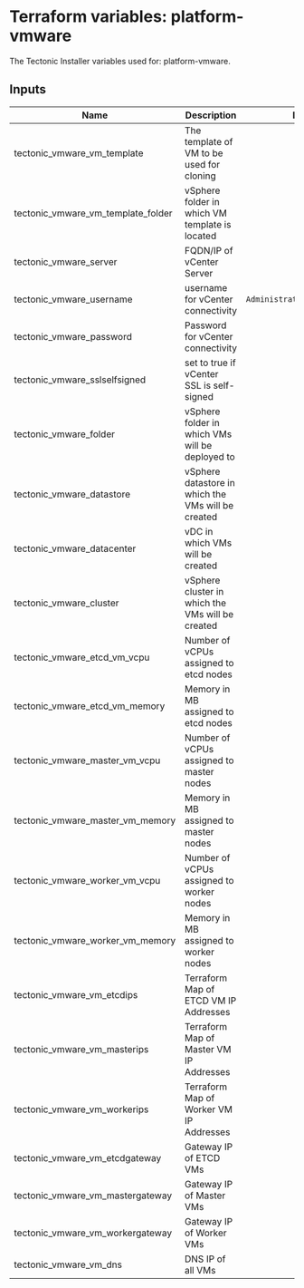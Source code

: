# Terraform variables: platform-vmware
The Tectonic Installer variables used for: platform-vmware.

## Inputs
| Name | Description | Default | Required |
|------|-------------|:-----:|:-----:|
| tectonic_vmware_vm_template | The template of VM to be used for cloning |  | yes |
| tectonic_vmware_vm_template_folder | vSphere folder in which VM template is located |  | yes |
| tectonic_vmware_server | FQDN/IP of vCenter Server | `` | yes |
| tectonic_vmware_username | username for vCenter connectivity | `Administrator@vsphere.local` | no |
| tectonic_vmware_password | Password for vCenter connectivity |  | yes |
| tectonic_vmware_sslselfsigned | set to true if vCenter SSL is self-signed |  | yes |
| tectonic_vmware_folder | vSphere folder in which VMs will be deployed to |  | yes |
| tectonic_vmware_datastore | vSphere datastore in which the VMs will be created |  | yes |
| tectonic_vmware_datacenter | vDC in which VMs will be created |  | yes |
| tectonic_vmware_cluster | vSphere cluster in which the VMs will be created |  | yes |
| tectonic_vmware_etcd_vm_vcpu | Number of vCPUs assigned to etcd nodes | `1` | no |
| tectonic_vmware_etcd_vm_memory | Memory in MB assigned to etcd nodes | `4096` | no |
| tectonic_vmware_master_vm_vcpu | Number of vCPUs assigned to master nodes | `2` | no |
| tectonic_vmware_master_vm_memory | Memory in MB assigned to master nodes | `4096` | no |
| tectonic_vmware_worker_vm_vcpu | Number of vCPUs assigned to worker nodes | `2` | no |
| tectonic_vmware_worker_vm_memory | Memory in MB assigned to worker nodes | `4096` | no |
| tectonic_vmware_vm_etcdips | Terraform Map of ETCD VM IP Addresses | | yes |
| tectonic_vmware_vm_masterips | Terraform Map of Master VM IP Addresses | | yes |
| tectonic_vmware_vm_workerips | Terraform Map of Worker VM IP Addresses | | yes |
| tectonic_vmware_vm_etcdgateway | Gateway IP of ETCD VMs | | yes |
| tectonic_vmware_vm_mastergateway | Gateway IP of Master VMs | | yes |
| tectonic_vmware_vm_workergateway | Gateway IP of Worker VMs | | yes |
| tectonic_vmware_vm_dns | DNS IP of all VMs | | yes |
